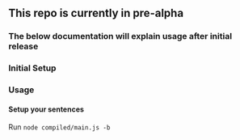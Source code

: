 ## This repo is currently in pre-alpha
### The below documentation will explain usage after initial release


### Initial Setup



### Usage

#### Setup your sentences


Run `node compiled/main.js -b`



